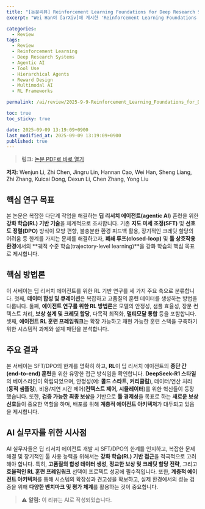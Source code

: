 ```yaml
---
title: "[논문리뷰] Reinforcement Learning Foundations for Deep Research Systems: A Survey"
excerpt: "Wei Han이 [arXiv]에 게시한 'Reinforcement Learning Foundations for Deep Research Systems: A Survey' 논문에 대한 자세한 리뷰입니다."

categories:
  - Review
tags:
  - Review
  - Reinforcement Learning
  - Deep Research Systems
  - Agentic AI
  - Tool Use
  - Hierarchical Agents
  - Reward Design
  - Multimodal AI
  - RL Frameworks

permalink: /ai/review/2025-9-9-Reinforcement_Learning_Foundations_for_Deep_Research_Systems_A_Survey/

toc: true
toc_sticky: true

date: 2025-09-09 13:19:09+0900
last_modified_at: 2025-09-09 13:19:09+0900
published: true
---
```

> **링크:** [논문 PDF로 바로 열기](https://arxiv.org/abs/2509.06733)

**저자:** Wenjun Li, Zhi Chen, Jingru Lin, Hannan Cao, Wei Han, Sheng Liang, Zhi Zhang, Kuicai Dong, Dexun Li, Chen Zhang, Yong Liu



## 핵심 연구 목표
본 논문은 복잡한 다단계 작업을 해결하는 **딥 리서치 에이전트(agentic AI)** 훈련을 위한 **강화 학습(RL) 기반 기술**을 체계적으로 조사합니다. 기존 **지도 미세 조정(SFT)** 및 **선호도 정렬(DPO)** 방식이 모방 편향, 불충분한 환경 피드백 활용, 장기적인 크레딧 할당의 어려움 등 한계를 가지는 문제를 해결하고자, **폐쇄 루프(closed-loop)** 및 **툴 상호작용 환경**에서의 **궤적 수준 학습(trajectory-level learning)**을 강화 학습의 핵심 목표로 제시합니다.

## 핵심 방법론
이 서베이는 딥 리서치 에이전트를 위한 RL 기반 연구를 세 가지 주요 축으로 분류합니다. 첫째, **데이터 합성 및 큐레이션**은 복잡하고 고품질의 훈련 데이터를 생성하는 방법을 다룹니다. 둘째, **에이전트 연구를 위한 RL 방법론**은 모델의 안정성, 샘플 효율성, 장문 컨텍스트 처리, **보상 설계 및 크레딧 할당**, 다목적 최적화, **멀티모달 통합** 등을 포함합니다. 셋째, **에이전트 RL 훈련 프레임워크**는 확장 가능하고 재현 가능한 훈련 스택을 구축하기 위한 시스템적 과제와 설계 패턴을 분석합니다.

## 주요 결과
본 서베이는 SFT/DPO의 한계를 명확히 하고, **RL**이 딥 리서치 에이전트의 **종단 간(end-to-end) 훈련**을 위한 유망한 접근 방식임을 확인합니다. **DeepSeek-R1 스타일**의 베이스라인이 확립되었으며, 안정성(예: **콜드 스타트, 커리큘럼**), 데이터/연산 처리(**동적 샘플링**), 비용/지연 시간 제어(**컨텍스트 제어, 시뮬레이터**)를 위한 혁신들이 등장했습니다. 또한, **검증 가능한 최종 보상**을 기반으로 **툴 경제성**을 목표로 하는 **새로운 보상 신호**들이 중요한 역할을 하며, 배포를 위해 **계층적 에이전트 아키텍처**가 대두되고 있음을 제시합니다.

## AI 실무자를 위한 시사점
AI 실무자들은 딥 리서치 에이전트 개발 시 SFT/DPO의 한계를 인지하고, 복잡한 문제 해결 및 장기적인 툴 사용 능력을 위해서는 **강화 학습(RL) 기반 접근**을 적극적으로 고려해야 합니다. 특히, **고품질의 합성 데이터 생성**, **정교한 보상 및 크레딧 할당 전략**, 그리고 **효율적인 RL 훈련 프레임워크** 선택이 프로젝트 성공에 필수적입니다. 또한, **계층적 에이전트 아키텍처**를 통해 시스템의 확장성과 견고성을 확보하고, 실제 환경에서의 성능 검증을 위해 **다양한 벤치마크 및 평가 체계**를 활용하는 것이 중요합니다.

> ⚠️ **알림:** 이 리뷰는 AI로 작성되었습니다.